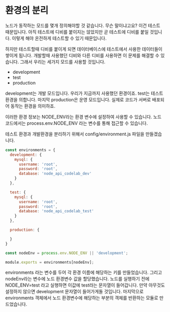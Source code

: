 환경의 분리
========

노드가 동작하는 모드를 몇개 정의해야할 것 같습니다. 무슨 말이냐고요? 이건 테스트 때문입니다. 아직 테스트에 디비를 붙이지는 않았지만 곧 테스트에 디비를 붙일 것입니다. 이렇게 해야 온전하게 테스트할 수 있기 때문입니다.

하지만 테스트할때 디비를 붙이게 되면 데이터베이스에 테스트에서 사용한 데이터들이 쌓이게 됩니다. 개발할때 사용했던 디비와 다른 디비를 사용하면 이 문제를 해결할 수 있습니다. 그래서 우리는 세가지 모드를 사용할 것입니다.

* development
* test
* production

development는 개발 모드입니다. 우리가 지금까지 사용했던 환경이죠. test는 테스트 환경을 의합니다. 마지막 production은 운영 모드입니다. 실제로 코드가 서버로 배포되어 동작는 환경을 의미하죠.

이러한 환경 정보는 NODE_ENV라는 환경 변수에 설정하여 사용할 수 있습니다. 노드 코드에서는 process.env.NODE_ENV 라는 변수를 통해 접근할 수 있습니다.

테스트 환경과 개발환경을 분리하기 위해서 config/environment.js 파일을 만들겠습니다.

```javascript
const environments = {
  development: {
    mysql: {
      username: 'root',
      password: 'root',
      database: 'node_api_codelab_dev'
    }
  },

  test: {
    mysql: {
      username: 'root',
      password: 'root',
      database: 'node_api_codelab_test'
    }
  },

  production: {

  }
}

const nodeEnv = process.env.NODE_ENV || 'development';

module.exports = environments[nodeEnv];
```

environments 라는 변수를 두어 각 환경 이름에 해당하는 키를 만들었습니다. 그리고 nodeEnv라는 변수에 노드 환경변수 값을 할당했습니다. 노드를 실행하기 전에 NODE_ENV=test 라고 실행하면 이값에 test라는 문자열이 들어갑니다. 만약 아무것도 설정하지 않으면 development 문자열이 들어가게돌 것입니다. 마지막으로 environments 객체에서 노드 환경변수에 해당하는 부분의 객체를 반환하는 모듈로 만드었습니다.
